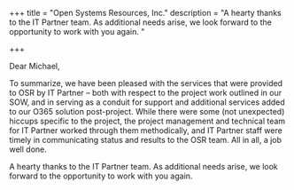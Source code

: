 +++
title = "Open Systems Resources, Inc."
description = "A hearty thanks to the IT Partner team. As additional needs arise, we look forward to the opportunity to work with you again. "

+++

Dear Michael,

To summarize, we have been pleased with the services that were provided to OSR by IT Partner &#8211; both with respect to the project work outlined in our SOW, and in serving as a conduit for support and additional services added to our O365 solution post-project. While there were some (not unexpected) hiccups specific to the project, the project management and technical team for IT Partner worked through them methodically, and IT Partner staff were timely in communicating status and results to the OSR team. All in all, a job well done.

A hearty thanks to the IT Partner team. As additional needs arise, we look forward to the opportunity to work with you again.